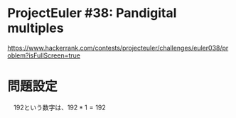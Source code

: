 # ProjectEuler #38: Pandigital multiples
https://www.hackerrank.com/contests/projecteuler/challenges/euler038/problem?isFullScreen=true

# 問題設定
　192という数字は、$192 * 1 = 192$